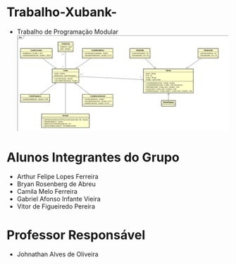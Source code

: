 # Trabalho-Xubank-

* Trabalho de Programação Modular
![Diagrama Classes](DiagramaXubank.png)

# Alunos Integrantes do Grupo

* Arthur Felipe Lopes Ferreira
* Bryan Rosenberg de Abreu
* Camila Melo Ferreira
* Gabriel Afonso Infante Vieira
* Vitor de Figueiredo Pereira

# Professor Responsável

* Johnathan Alves de Oliveira
